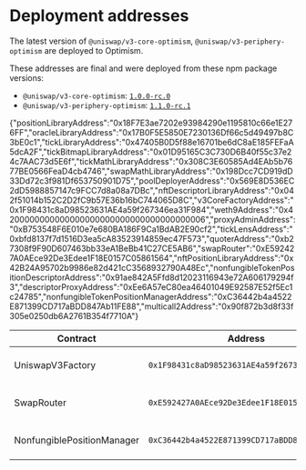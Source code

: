 # Deployment addresses

The latest version of `@uniswap/v3-core-optimism`, `@uniswap/v3-periphery-optimism` are deployed to Optimism.

These addresses are final and were deployed from these npm package versions:

- `@uniswap/v3-core-optimism`: [`1.0.0-rc.0`](https://github.com/Uniswap/uniswap-v3-core-optimism/tree/v1.0.0-rc.0)
- `@uniswap/v3-periphery-optimism`: [`1.1.0-rc.1`](https://github.com/Uniswap/uniswap-v3-periphery-optimism/tree/v1.1.0-rc.1)

{"positionLibraryAddress":"0x18F7E3ae7202e93984290e1195810c66e1E276FF","oracleLibraryAddress":"0x17B0F5E5850E7230136Df66c5d49497b8C3bE0c1","tickLibraryAddress":"0x47405B0D5f88e16701be6dC8aE185FEFaA5dcA2F","tickBitmapLibraryAddress":"0x01D95165C3C730D6B40f55c37e24c7AAC73d5E6f","tickMathLibraryAddress":"0x308C3E60585Ad4EAb5b7677BE0566FeaD4cb4746","swapMathLibraryAddress":"0x198Dcc7CD919dD33Dd72c3f981Df653750901D75","poolDeployerAddress":"0x569E8D536EC2dD5988857147c9FCC7d8a08a7DBc","nftDescriptorLibraryAddress":"0x042f51014b152C2D2fC9b57E36b16bC744065D8C","v3CoreFactoryAddress":"0x1F98431c8aD98523631AE4a59f267346ea31F984","weth9Address":"0x4200000000000000000000000000000000000006","proxyAdminAddress":"0xB753548F6E010e7e680BA186F9Ca1BdAB2E90cf2","tickLensAddress":"0xbfd8137f7d1516D3ea5cA83523914859ec47F573","quoterAddress":"0xb27308f9F90D607463bb33eA1BeBb41C27CE5AB6","swapRouter":"0xE592427A0AEce92De3Edee1F18E0157C05861564","nftPositionLibraryAddress":"0x42B24A95702b9986e82d421cC3568932790A48Ec","nonfungibleTokenPositionDescriptorAddress":"0x91ae842A5Ffd8d12023116943e72A606179294f3","descriptorProxyAddress":"0xEe6A57eC80ea46401049E92587E52f5Ec1c24785","nonfungibleTokenPositionManagerAddress":"0xC36442b4a4522E871399CD717aBDD847Ab11FE88","multicall2Address":"0x90f872b3d8f33f305e0250db6A2761B354f7710A"}

| Contract                   | Address                                      | Source Code                                                                                                        |
| -------------------------- | -------------------------------------------- | ------------------------------------------------------------------------------------------------------------------ |
| UniswapV3Factory           | `0x1F98431c8aD98523631AE4a59f267346ea31F984` | https://github.com/Uniswap/uniswap-v3-core-optimism/blob/v1.0.0-rc.0/contracts/UniswapV3Factory.sol                |
| SwapRouter                 | `0xE592427A0AEce92De3Edee1F18E0157C05861564` | https://github.com/Uniswap/uniswap-v3-periphery-optimism/blob/v1.1.0-rc.1/contracts/SwapRouter.sol                 |
| NonfungiblePositionManager | `0xC36442b4a4522E871399CD717aBDD847Ab11FE88` | https://github.com/Uniswap/uniswap-v3-periphery-optimism/blob/v1.1.0-rc.1/contracts/NonfungiblePositionManager.sol |
